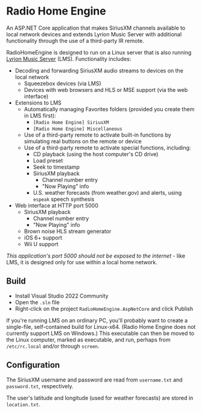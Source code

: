 # Radio Home Engine

An ASP.NET Core application that makes SiriusXM channels available to local
network devices and extends Lyrion Music Server with additional functionality
through the use of a third-party IR remote.

RadioHomeEngine is designed to run on a Linux server that is also running [Lyrion Music Server](https://lyrion.org/) (LMS).
Functionality includes:

* Decoding and forwarding SiriusXM audio streams to devices on the local network
    * Squeezebox devices (via LMS)
    * Devices with web browsers and HLS or MSE support (via the web interface)
* Extensions to LMS
    * Automatically managing Favorites folders (provided you create them in LMS first):
        * `[Radio Home Engine] SiriusXM`
        * `[Radio Home Engine] Miscellaneous`
    * Use of a third-party remote to activate built-in functions by simulating real buttons on the remote or device
    * Use of a third-party remote to activate special functions, including:
        * CD playback (using the host computer's CD drive)
        * Load preset
        * Seek to timestamp
        * SiriusXM playback
            * Channel number entry
            * "Now Playing" info
        * U.S. weather forecasts (from weather.gov) and alerts, using `espeak` speech synthesis
* Web interface at HTTP port 5000
    * SiriusXM playback
        * Channel number entry
        * "Now Playing" info
    * Brown noise HLS stream generator
    * iOS 6+ support
    * Wii U support

*This application's port 5000 should not be exposed to the internet* - like LMS, it is designed only for use within a local home network.

## Build

* Install Visual Studio 2022 Community
* Open the `.sln` file
* Right-click on the project `RadioHomeEngine.AspNetCore` and click Publish

If you're running LMS on an ordinary PC, you'll probably want to create a
single-file, self-contained build for Linux-x64. (Radio Home Engine does not
currently support LMS on Windows.) This executable can then be moved to the
Linux computer, marked as executable, and run, perhaps from `/etc/rc.local`
and/or through `screen`.

## Configuration

The SiriusXM username and password are read from `username.txt` and `password.txt`, respectively.

The user's latitude and longitude (used for weather forecasts) are stored in `location.txt`.
